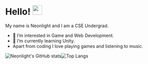 # Hello! <img src="https://raw.githubusercontent.com/MartinHeinz/MartinHeinz/master/wave.gif" width="30px">
My name is Neonlight and I am a CSE Undergrad.
- 👀 I’m interested in Game and Web Development.
- 🌱 I’m currently learning Unity.
- Apart from coding I love playing games and listening to music.

![Neonlight's GitHub stats](https://github-readme-stats.vercel.app/api?username=Neonlight1452&show_icons=true&theme=midnight-purple)![Top Langs](https://github-readme-stats.vercel.app/api/top-langs/?username=Neonlight1452&show_icons=true&theme=midnight-purple)
